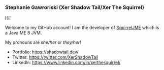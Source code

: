 ### Stephanie Gawroriski (Xer Shadow Tail/Xer The Squirrel)

Hi!

Welcome to my GitHub account! I am the developer of [SquirrelJME](https://github.com/SquirrelJME/SquirrelJME) which is a Java ME 8 JVM.

My pronouns are _she/her_ or _they/her_!

 * Portfolio: https://shadowtail.dev/
 * Twitter: https://twitter.com/XerShadowTail
 * LinkedIn: https://www.linkedin.com/in/xerthesquirrel/
